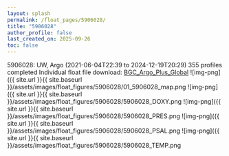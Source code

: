 ```yaml
---
layout: splash
permalink: /float_pages/5906028/
title: "5906028"
author_profile: false
last_created_on: 2025-09-26
toc: false
---
```

 
5906028: UW, Argo (2021-06-04T22:39 to 2024-12-19T20:29)
355 profiles completed
Individual float file download: [BGC_Argo_Plus_Global](https://ftp.soest.hawaii.edu/bgc_argo_plus/Individual_Floats/outliers_removed/5906028_Sprof_processed.nc)
![img-png]({{ site.url }}{{ site.baseurl }}/assets/images/float_figures/5906028/01_5906028_map.png
![img-png]({{ site.url }}{{ site.baseurl }}/assets/images/float_figures/5906028/5906028_DOXY.png
![img-png]({{ site.url }}{{ site.baseurl }}/assets/images/float_figures/5906028/5906028_PRES.png
![img-png]({{ site.url }}{{ site.baseurl }}/assets/images/float_figures/5906028/5906028_PSAL.png
![img-png]({{ site.url }}{{ site.baseurl }}/assets/images/float_figures/5906028/5906028_TEMP.png
